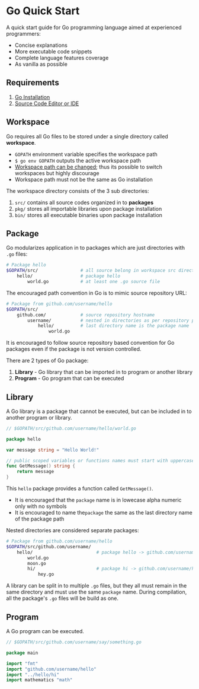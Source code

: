 # Go Quick Start

A quick start guide for Go programming language aimed at experienced programmers:

* Concise explanations
* More executable code snippets
* Complete language features coverage 
* As vanilla as possible

## Requirements

1. [Go Installation](https://golang.org/doc/install)
2. [Source Code Editor or IDE](https://golang.org/doc/editors.html)

## Workspace

Go requires all Go files to be stored under a single directory called **workspace**.

* `GOPATH` environment variable specifies the workspace path
* `$ go env GOPATH` outputs the active workspace path
* [Workspace path can be changed](https://golang.org/wiki/SettingGOPATH); thus its possible to switch workspaces but highly discourage
* Workspace path must not be the same as Go installation

The workspace directory consists of the 3 sub directories:

1. `src/` contains all source codes organized in to **packages**
2. `pkg/` stores all importable libraries upon package installation
3. `bin/` stores all executable binaries upon package installation

## Package

Go modularizes application in to packages which are just directories with `.go` files:

```bash
# Package hello
$GOPATH/src/                # all source belong in workspace src directory
    hello/                  # package hello
        world.go            # at least one .go source file
```

The encouraged path convention in Go is to mimic source repository URL:

```bash
# Package from github.com/username/hello
$GOPATH/src/
    github.com/             # source repository hostname
        username/           # nested in directories as per repository path
            hello/          # last directory name is the package name
                world.go
```

It is encouraged to follow source repository based convention for Go packages even if the package is not version controlled.

There are 2 types of Go package:

1. **Library** - Go library that can be imported in to program or another library
2. **Program** - Go program that can be executed

## Library

A Go library is a package that cannot be executed, but can be included in to another program or library.

```go
// $GOPATH/src/github.com/username/hello/world.go

package hello

var message string = "Hello World!"

// public scoped variables or functions names must start with uppercase
func GetMessage() string {
    return message
}
```

This `hello` package provides a function called `GetMessage()`.

* It is encouraged that the `package` name is in lowecase alpha numeric only with no symbols
* It is encouraged to name the`package` the same as the last directory name of the package path

Nested directories are considered separate packages:

```bash
# Package from github.com/username/hello
$GOPATH/src/github.com/username/
    hello/                        # package hello -> github.com/username/hello
        world.go
        moon.go
        hi/                       # package hi -> github.com/username/hello/hi
            hey.go
```

A library can be split in to multiple `.go` files, but they all must remain in the same directory and must use the same `package` name. During compilation, all the package's `.go` files will be build as one.

## Program

A Go program can be executed.

```go
// $GOPATH/src/github.com/username/say/something.go

package main

import "fmt"
import "github.com/username/hello"
import "../hello/hi"
import mathematics "math"

```



